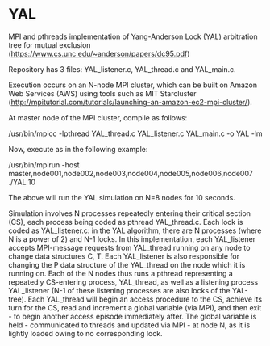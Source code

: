 # YAL
MPI and pthreads implementation of Yang-Anderson Lock (YAL) arbitration tree for mutual exclusion (https://www.cs.unc.edu/~anderson/papers/dc95.pdf)

Repository has 3 files: YAL_listener.c, YAL_thread.c and YAL_main.c.

Execution occurs on an N-node MPI cluster, which can be built on Amazon Web Services (AWS) using tools such as MIT Starcluster (http://mpitutorial.com/tutorials/launching-an-amazon-ec2-mpi-cluster/).

At master node of the MPI cluster, compile as follows:

/usr/bin/mpicc -lpthread YAL_thread.c YAL_listener.c YAL_main.c -o YAL -lm

Now, execute as in the following example:

/usr/bin/mpirun -host master,node001,node002,node003,node004,node005,node006,node007 ./YAL 10

The above will run the YAL simulation on N=8 nodes for 10 seconds.

Simulation involves N processes repeatedly entering their critical section (CS), each process being coded as pthread YAL_thread.c.
Each lock is coded as YAL_listener.c: in the YAL algorithm, there are N processes (where N is a power of 2) and N-1 locks.
In this implementation, each YAL_listener accepts MPI-message requests from YAL_thread running on any node to change data structures C, T.
Each YAL_listener is also responsible for changing the P data structure of the YAL_thread on the node which it is running on.
Each of the N nodes thus runs a pthread representing a repeatedly CS-entering process, YAL_thread, as well as a listening process YAL_listener (N-1 of these listening processes are also locks of the YAL-tree).
Each YAL_thread will begin an access procedure to the CS, achieve its turn for the CS, read and increment a global variable (via MPI), and then exit - to begin another access episode immediately after.
The global variable is held - communicated to threads and updated via MPI - at node N, as it is lightly loaded owing to no corresponding lock.
